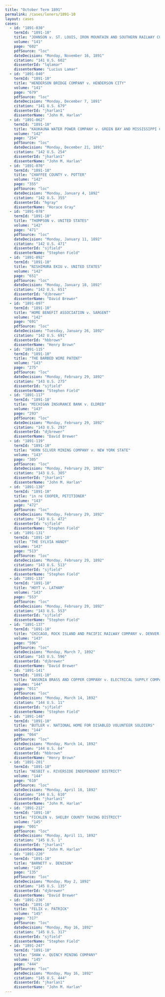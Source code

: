```yaml
---
title: "October Term 1891"
permalink: /cases/loners/1891-10
layout: cases
cases:
  - id: "1891-030"
    termId: "1891-10"
    title: "JOHNSON v. ST. LOUIS, IRON MOUNTAIN AND SOUTHERN RAILWAY COMPANY."
    volume: "141"
    page: "602"
    pdfSource: "loc"
    dateDecision: "Monday, November 16, 1891"
    citation: "141 U.S. 602"
    dissenterId: "lqlamar"
    dissenterName: "Lucius Lamar"
  - id: "1891-040"
    termId: "1891-10"
    title: "HENDERSON BRIDGE COMPANY v. HENDERSON CITY"
    volume: "141"
    page: "679"
    pdfSource: "loc"
    dateDecision: "Monday, December 7, 1891"
    citation: "141 U.S. 679"
    dissenterId: "jharlan1"
    dissenterName: "John M. Harlan"
  - id: "1891-062"
    termId: "1891-10"
    title: "KAUKAUNA WATER POWER COMPANY v. GREEN BAY AND MISSISSIPPI CANAL COMPANY"
    volume: "142"
    page: "254"
    pdfSource: "loc"
    dateDecision: "Monday, December 21, 1891"
    citation: "142 U.S. 254"
    dissenterId: "jharlan1"
    dissenterName: "John M. Harlan"
  - id: "1891-070"
    termId: "1891-10"
    title: "CHAFFEE COUNTY v. POTTER"
    volume: "142"
    page: "355"
    pdfSource: "loc"
    dateDecision: "Monday, January 4, 1892"
    citation: "142 U.S. 355"
    dissenterId: "hgray"
    dissenterName: "Horace Gray"
  - id: "1891-078"
    termId: "1891-10"
    title: "THOMPSON v. UNITED STATES"
    volume: "142"
    page: "471"
    pdfSource: "loc"
    dateDecision: "Monday, January 11, 1892"
    citation: "142 U.S. 471"
    dissenterId: "sjfield"
    dissenterName: "Stephen Field"
  - id: "1891-092"
    termId: "1891-10"
    title: "NISHIMURA EKIU v. UNITED STATES"
    volume: "142"
    page: "651"
    pdfSource: "loc"
    dateDecision: "Monday, January 18, 1892"
    citation: "142 U.S. 651"
    dissenterId: "djbrewer"
    dissenterName: "David Brewer"
  - id: "1891-097"
    termId: "1891-10"
    title: "HOME BENEFIT ASSOCIATION v. SARGENT"
    volume: "142"
    page: "691"
    pdfSource: "loc"
    dateDecision: "Tuesday, January 26, 1892"
    citation: "142 U.S. 691"
    dissenterId: "hbbrown"
    dissenterName: "Henry Brown"
  - id: "1891-115"
    termId: "1891-10"
    title: "THE BARBED WIRE PATENT"
    volume: "143"
    page: "275"
    pdfSource: "loc"
    dateDecision: "Monday, February 29, 1892"
    citation: "143 U.S. 275"
    dissenterId: "sjfield"
    dissenterName: "Stephen Field"
  - id: "1891-117"
    termId: "1891-10"
    title: "MICHIGAN INSURANCE BANK v. ELDRED"
    volume: "143"
    page: "293"
    pdfSource: "loc"
    dateDecision: "Monday, February 29, 1892"
    citation: "143 U.S. 293"
    dissenterId: "djbrewer"
    dissenterName: "David Brewer"
  - id: "1891-119"
    termId: "1891-10"
    title: "HORN SILVER MINING COMPANY v. NEW YORK STATE"
    volume: "143"
    page: "305"
    pdfSource: "loc"
    dateDecision: "Monday, February 29, 1892"
    citation: "143 U.S. 305"
    dissenterId: "jharlan1"
    dissenterName: "John M. Harlan"
  - id: "1891-130"
    termId: "1891-10"
    title: "in re COOPER, PETITIONER"
    volume: "143"
    page: "472"
    pdfSource: "loc"
    dateDecision: "Monday, February 29, 1892"
    citation: "143 U.S. 472"
    dissenterId: "sjfield"
    dissenterName: "Stephen Field"
  - id: "1891-131"
    termId: "1891-10"
    title: "THE SYLVIA HANDY"
    volume: "143"
    page: "513"
    pdfSource: "loc"
    dateDecision: "Monday, February 29, 1892"
    citation: "143 U.S. 513"
    dissenterId: "sjfield"
    dissenterName: "Stephen Field"
  - id: "1891-133"
    termId: "1891-10"
    title: "HOYT v. LATHAM"
    volume: "143"
    page: "553"
    pdfSource: "loc"
    dateDecision: "Monday, February 29, 1892"
    citation: "143 U.S. 553"
    dissenterId: "sjfield"
    dissenterName: "Stephen Field"
  - id: "1891-137"
    termId: "1891-10"
    title: "CHICAGO, ROCK ISLAND AND PACIFIC RAILWAY COMPANY v. DENVER AND RIO GRANDE RAILROAD COMPANY."
    volume: "143"
    page: "596"
    pdfSource: "loc"
    dateDecision: "Monday, March 7, 1892"
    citation: "143 U.S. 596"
    dissenterId: "djbrewer"
    dissenterName: "David Brewer"
  - id: "1891-141"
    termId: "1891-10"
    title: "ANSONIA BRASS AND COPPER COMPANY v. ELECTRICAL SUPPLY COMPANY"
    volume: "144"
    page: "011"
    pdfSource: "loc"
    dateDecision: "Monday, March 14, 1892"
    citation: "144 U.S. 11"
    dissenterId: "sjfield"
    dissenterName: "Stephen Field"
  - id: "1891-148"
    termId: "1891-10"
    title: "BUTLER v. NATIONAL HOME FOR DISABLED VOLUNTEER SOLDIERS"
    volume: "144"
    page: "064"
    pdfSource: "loc"
    dateDecision: "Monday, March 14, 1892"
    citation: "144 U.S. 64"
    dissenterId: "hbbrown"
    dissenterName: "Henry Brown"
  - id: "1891-201"
    termId: "1891-10"
    title: "NESBIT v. RIVERSIDE INDEPENDENT DISTRICT"
    volume: "144"
    page: "610"
    pdfSource: "loc"
    dateDecision: "Monday, April 18, 1892"
    citation: "144 U.S. 610"
    dissenterId: "jharlan1"
    dissenterName: "John M. Harlan"
  - id: "1891-212"
    termId: "1891-10"
    title: "FICKLEN v. SHELBY COUNTY TAXING DISTRICT"
    volume: "145"
    page: "001"
    pdfSource: "loc"
    dateDecision: "Monday, April 11, 1892"
    citation: "145 U.S. 1"
    dissenterId: "jharlan1"
    dissenterName: "John M. Harlan"
  - id: "1891-220"
    termId: "1891-10"
    title: "BARNETT v. DENISON"
    volume: "145"
    page: "135"
    pdfSource: "loc"
    dateDecision: "Monday, May 2, 1892"
    citation: "145 U.S. 135"
    dissenterId: "djbrewer"
    dissenterName: "David Brewer"
  - id: "1891-236"
    termId: "1891-10"
    title: "FELIX v. PATRICK"
    volume: "145"
    page: "317"
    pdfSource: "loc"
    dateDecision: "Monday, May 16, 1892"
    citation: "145 U.S. 317"
    dissenterId: "sjfield"
    dissenterName: "Stephen Field"
  - id: "1891-247"
    termId: "1891-10"
    title: "SHAW v. QUINCY MINING COMPANY"
    volume: "145"
    page: "444"
    pdfSource: "loc"
    dateDecision: "Monday, May 16, 1892"
    citation: "145 U.S. 444"
    dissenterId: "jharlan1"
    dissenterName: "John M. Harlan"
---
```


